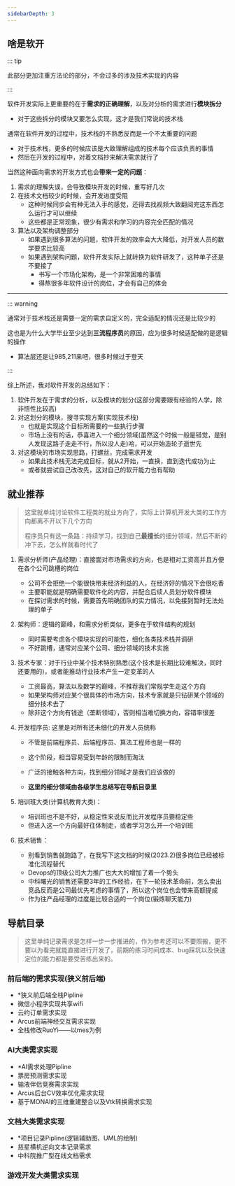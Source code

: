 ```yaml
---
sidebarDepth: 3
---
```


## 啥是软开

::: tip

此部分更加注重方法论的部分，不会过多的涉及技术实现的内容

:::



软件开发实际上更重要的在于**需求的正确理解**，以及对分析的需求进行**模块拆分**

- 对于这些拆分的模块又要怎么实现，这才是我们常说的技术栈

通常在软件开发的过程中，技术栈的不熟悉反而是一个不太重要的问题

- 对于技术栈，更多的时候应该是大致理解组成的技术每个应该负责的事情
- 然后在开发的过程中，对着文档抄来解决需求就行了

当然这种面向需求的开发方式也会**带来一定的问题**：

1. 需求的理解失误，会导致模块开发的时候，重写好几次
2. 在技术文档较少的时候，会开发进度受阻
    - 这种时候同步会有种无法入手的感觉，还得去找视频大致翻阅完这东西怎么运行才可以继续
    - 这些都是正常现象，很少有需求和学习的内容完全匹配的情况
3. 算法以及架构调整部分
    - 如果遇到很多算法的问题，软件开发的效率会大大降低，对开发人员的数学要求比较高
    - 如果遇到架构问题，软件开发实际上就转换为软件研发了，这种单子还是不要接了
        - 书写一个市场化架构，是一个非常困难的事情
        - 得熬很多年软件设计的岗位，才会有自己的体会

---

::: warning

通常对于技术栈还是需要一定的需求自定义的，完全适配的情况还是比较少的

这也是为什么大学毕业至少达到**三流程序员**的原因，应为很多时候适配做的是逻辑的操作

- 算法层还是让985,211来吧，很多时候过于登天

:::

综上所述，我对软件开发的总结如下：

1. 软件开发在于需求的分析，以及模块的划分(这部分需要跟有经验的人学，除非悟性比较高)
2. 对这划分的模块，搜寻实现方案(实现技术栈)
    - 也就是实现这个目标所需要的一些执行步骤
    - 市场上没有的话，恭喜进入一个细分领域(虽然这个时候一般是错觉，是别人发现这路子走走不行，所以没人走)哈，可以开始造轮子逝世先
3. 对这模块的市场实现思路，打螺丝，完成需求开发
    - 如果此技术栈无法完成目标，就从2开始，一直换，直到迭代成功为止
    - 或者就尝试自己改改先，这对自己的软开能力也有帮助



## 就业推荐

> 这里就单纯讨论软件工程类的就业方向了，实际上计算机开发大类的工作方向都离不开以下几个方向
>
> 程序员只有这一条路：持续学习，找到自己**最擅长**的细分领域，然后不断的冲下去，怎么样就看时代了

1. 需求分析师(产品经理)：直接面对市场需求的方向，也是相对工资高并且方便在各个公司跳槽的岗位

   - 公司不会拒绝一个能很快带来经济利益的人，在经济好的情况下会很吃香
   - 主要职能就是明确需要软件化的内容，并配合后续人员划分软件模块
   - 在探讨需求的时候，需要首先明确团队的实力情况，以免接到暂时无法处理的单子

2. 架构师：逻辑的巅峰，和需求分析类似，更多在于软件结构的规划

   - 同时需要考虑各个模块实现的可能性，细化各类技术栈并调研
   - 不好跳槽，通常对应某个公司、细分领域的技术实施

3. 技术专家：对于行业中某个技术特别熟悉(这个技术是长期比较难解决，同时还要用的)，或者能推动行业技术产生一定变革的人

   - 工资最高，算法以及数学的巅峰，不推荐我们常规学生走这个方向
   - 如果架构师对应某个很具体的市场方向，技术专家就是只钻研某个领域的细分技术去了
   - 除非这个方向有钱途（垄断领域），否则相当难切换方向，容错率很差

4. 开发程序员: 这里是对所有还未细化的开发人员统称

   - 不管是前端程序员、后端程序员、算法工程师也是一样的

   - 这个阶段，相当容易受到年龄的限制而淘汰
   - 广泛的接触各种方向，找到细分领域才是我们应该做的
   - __这里的细分领域由各级学生总结写在导航目录里__

5. 培训班大类(计算机教育大类)：

   - 培训班也不是不好，从稳定性来说反而比开发程序员要稳定些
   - 但进入这一个方向最好往体制走，或者学习怎么开一个培训班

6. 技术销售：

   - 别看到销售就跑路了，在我写下这文档的时候(2023.2)很多岗位已经被标准化流程替代
   - Devops的顶级公司大力推广也大大的增加了着一个势头
   - 中科曙光的销售还需要3年的工作经验，在下一轮技术革命前，怎么卖出竞品反而是公司最优先考虑的事情了，所以这个岗位也会带来高额提成
   - 作为往产品经理的过度是比较合适的一个岗位(锻炼聊天能力)



## 导航目录

> 这里单纯记录需求是怎样一步一步推进的，作为参考还可以不要照搬，更不要以为看完就能直接进行开发了，前期的练习时间成本、bug踩坑以及快速定位的能力都是要受苦练出来的。

### 前后端的需求实现(狭义前后端)

- *狭义前后端全栈Pipline
- 微信小程序实现共享wifi
- 云约订单需求实现
- Arcus前端神经交互需求实现
- 全栈修改RuoYi——以mes为例

### AI大类需求实现

-  *AI需求处理Pipline
-  票房预测需求实现
-  输液伴侣竞赛需求实现
-  Arcus后台CV效率优化需求实现
-  基于MONAI的三维重建整合以及Vtk转换需求实现

### 文档大类需求实现

- *项目记录Pipline(逻辑辅助图、UML的绘制)
- 慈星横机逆向文本记录需求
- 中科院推广型在线文档需求

### 游戏开发大类需求实现
